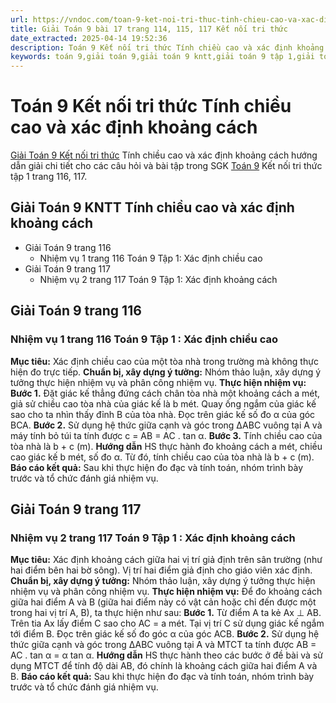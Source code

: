 ```yaml
---
url: https://vndoc.com/toan-9-ket-noi-tri-thuc-tinh-chieu-cao-va-xac-dinh-khoang-cach-321009
title: Giải Toán 9 bài 17 trang 114, 115, 117 Kết nối tri thức
date_extracted: 2025-04-14 19:52:36
description: Toán 9 Kết nối tri thức Tính chiều cao và xác định khoảng cách hướng dẫn giải chi tiết các câu hỏi và bài tập trong SGK Toán 9 Kết nối tri thức tập 1.
keywords: toán 9,giải toán 9,giải toán 9 kntt,giải toán 9 tập 1,giải toán 9 kết nối tri thức,toán 9 kết nối tri thức tập 1,Toán 9 Kết nối tri thức Tính chiều cao và xác định khoảng cách,giải Toán 9 Kết nối tri thức Tính chiều cao và xác định khoảng cách,Tính chiều cao và xác định khoảng cách,toán 9 kết nối tri thức tập 1 trang 116,toán 9 kết nối tri thức tập 1 trang 117
---
```


# Toán 9 Kết nối tri thức Tính chiều cao và xác định khoảng cách
[Giải Toán 9 Kết nối tri thức](<https://vndoc.com/toan-9-ket-noi-tri-thuc>) Tính chiều cao và xác định khoảng cách hướng dẫn giải chi tiết cho các câu hỏi và bài tập trong SGK [Toán 9](<https://vndoc.com/toan-lop9>) Kết nối tri thức tập 1 trang 116, 117.
## Giải Toán 9 KNTT Tính chiều cao và xác định khoảng cách
  * Giải Toán 9 trang 116
    * Nhiệm vụ 1 trang 116 Toán 9 Tập 1: Xác định chiều cao
  * Giải Toán 9 trang 117
    * Nhiệm vụ 2 trang 117 Toán 9 Tập 1: Xác định khoảng cách

## **Giải Toán 9 trang 116**
### **Nhiệm vụ 1 trang 116 Toán 9 Tập 1** : Xác định chiều cao
**Mục tiêu:** Xác định chiều cao của một tòa nhà trong trường mà không thực hiện đo trực tiếp.
**Chuẩn bị, xây dựng ý tưởng:** Nhóm thảo luận, xây dựng ý tưởng thực hiện nhiệm vụ và phân công nhiệm vụ.
**Thực hiện nhiệm vụ:**
**Bước 1.** Đặt giác kế thẳng đứng cách chân tòa nhà một khoảng cách a mét, giả sử chiều cao tòa nhà của giác kế là b mét. Quay ống ngắm của giác kế sao cho ta nhìn thấy đỉnh B của tòa nhà. Đọc trên giác kế số đo α của góc BCA.
**Bước 2.** Sử dụng hệ thức giữa cạnh và góc trong ∆ABC vuông tại A và máy tính bỏ túi ta tính được c = AB = AC . tan α.
**Bước 3.** Tính chiều cao của tòa nhà là b + c \(m\).
**Hướng dẫn**
HS thực hành đo khoảng cách a mét, chiều cao giác kế b mét, số đo α.
Từ đó, tính chiều cao của tòa nhà là b + c \(m\).
**Báo cáo kết quả:** Sau khi thực hiện đo đạc và tính toán, nhóm trình bày trước và tổ chức đánh giá nhiệm vụ.
## **Giải Toán 9 trang 117**
### **Nhiệm vụ 2 trang 117 Toán 9 Tập 1** : Xác định khoảng cách
**Mục tiêu:** Xác định khoảng cách giữa hai vị trí giả định trên sân trường \(như hai điểm bên hai bờ sông\). Vị trí hai điểm giả định cho giáo viên xác định.
**Chuẩn bị, xây dựng ý tưởng:** Nhóm thảo luận, xây dựng ý tưởng thực hiện nhiệm vụ và phân công nhiệm vụ.
**Thực hiện nhiệm vụ:** Để đo khoảng cách giữa hai điểm A và B \(giữa hai điểm này có vật cản hoặc chỉ đến được một trong hai vị trí A, B\), ta thực hiện như sau:
**Bước 1.** Từ điểm A ta kẻ Ax ⊥ AB. Trên tia Ax lấy điểm C sao cho AC = a mét. Tại vị trí C sử dụng giác kế ngắm tới điểm B. Đọc trên giác kế số đo góc α của góc ACB.
**Bước 2.** Sử dụng hệ thức giữa cạnh và góc trong ∆ABC vuông tại A và MTCT ta tính được AB = AC . tan α = α tan α.
**Hướng dẫn**
HS thực hành theo các bước ở đề bài và sử dụng MTCT để tính độ dài AB, đó chính là khoảng cách giữa hai điểm A và B.
**Báo cáo kết quả:** Sau khi thực hiện đo đạc và tính toán, nhóm trình bày trước và tổ chức đánh giá nhiệm vụ.
